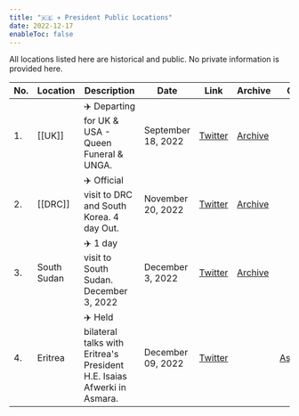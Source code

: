 ```yaml
---
title: "🇰🇪 ✈️ President Public Locations"
date: 2022-12-17
enableToc: false
---
```


All locations listed here are historical and public. No private information is provided here. 


| No. | Location    | Description                                          | Date               | Link                                                                      | Archive                                                                                                             |  Geo   |
| --- | ----------- | ---------------------------------------------------- | ------------------ | ------------------------------------------------------------------------- | ------------------------------------------------------------------------------------------------------------------- | --- |
| 1.  | [[UK]]          | ✈️ Departing for UK & USA - Queen Funeral & UNGA.    | September 18, 2022 | [Twitter](https://twitter.com/HusseinMohamedg/status/1571459828542836737) | [Archive](https://archive.ph/Hud9p)                                                                                 |     |
| 2.  | [[DRC]]         | ✈️ Official visit to DRC and South Korea. 4 day Out. | November 20, 2022  | [Twitter](https://twitter.com/OliverMathenge/status/1594266254520492032)  | [Archive](https://web.archive.org/web/20221204095054/https://twitter.com/OliverMathenge/status/1594266254520492032) |     |
| 3.  | South Sudan | ✈️ 1 day visit to South Sudan. December 3, 2022      | December 3, 2022   | [Twitter](https://twitter.com/StateHouseKenya/status/1599068310582095872) | [Archive](https://archive.ph/ncGA9)                                                                                 |     |
| 4.  |  Eritrea    | ✈️ Held bilateral talks with Eritrea's President H.E. Isaias Afwerki in Asmara.  |  December 09, 2022                  | [Twitter](https://twitter.com/WilliamsRuto/status/1601268166180864001)  |   |[Asmara](geo:15.3389667,38.9326763) |                                                                                                                  |     |

